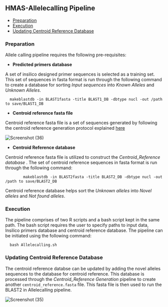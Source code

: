 ## HMAS-Allelecalling Pipeline

* [Preparation](#preparation)
* [Execution](#execution)
* [Updating Centroid Reference Database](#updating-centroid-reference-database)


### Preparation
Allele calling pipeline requires the following pre-requisites:

* **Predicted primers database**

A set of insilico designed primer sequences is selected as a training set. This set of sequences in fasta format is run through the following command to create a database for sorting *Input sequences* into *Known Alleles* and *Unknown Alleles*.

      makeblastdb -in BLAST1fasta -title BLAST1_DB -dbtype nucl -out /path to save/BLAST1_DB


* **Centroid reference fasta file**

Centroid reference fasta file is a set of sequences generated by following the centroid reference generation protocol explained [here](https://github.com/aminaDBM/HMAS-Allelecalling-Pipeline/tree/main/Centroid_Reference)

![Screenshot (36)](https://user-images.githubusercontent.com/93733968/229141962-557080e5-5a3f-4e36-9e42-282c03b69fa5.png)
* **Centroid Reference database**

Centroid reference fasta file is utilized to construct the *Centroid_Reference database* . The set of centroid reference sequences in fasta format is run through the following command:

            makeblastdb -in BLAST2fasta -title BLAST2_DB -dbtype nucl -out /path to save/BLAST2_DB

Centroid reference database helps sort the *Unknown alleles* into *Novel alleles* and *Not found alleles*.


### Execution

The pipeline comprises of two R scripts and a bash script kept in the same path. The bash script requires the user to specify paths to input data, Insilico primers database and centroid reference database. 
The pipeline can be initiated using the following command:

      bash Allelecalling.sh
  

### Updating Centroid Reference Database

The centroid reference databse can be updated by adding the novel alleles sequences to the database for centroid reference. This database is processed through the *Centroid_Reference Generation* pipeline to create another `centroid_reference.fasta` file. This fasta file is then used to run the BLAST2 in Allelecalling pipeline.

![Screenshot (35)](https://user-images.githubusercontent.com/93733968/229220687-0d411e08-8faf-4016-8f9a-9a3ffdc74c15.png)


